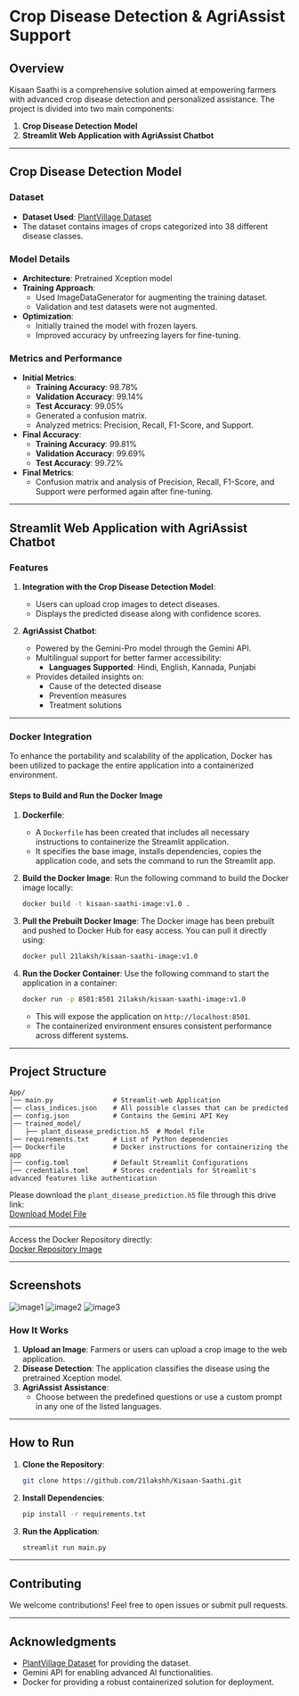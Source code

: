# Crop Disease Detection & AgriAssist Support

## Overview
Kisaan Saathi is a comprehensive solution aimed at empowering farmers with advanced crop disease detection and personalized assistance. The project is divided into two main components:

1. **Crop Disease Detection Model**
2. **Streamlit Web Application with AgriAssist Chatbot**

---

## Crop Disease Detection Model

### Dataset
- **Dataset Used**: [PlantVillage Dataset](https://www.kaggle.com/datasets/abdallahalidev/plantvillage-dataset)
- The dataset contains images of crops categorized into 38 different disease classes.

### Model Details
- **Architecture**: Pretrained Xception model
- **Training Approach**:
  - Used ImageDataGenerator for augmenting the training dataset.
  - Validation and test datasets were not augmented.
- **Optimization**:
  - Initially trained the model with frozen layers.
  - Improved accuracy by unfreezing layers for fine-tuning.

### Metrics and Performance
- **Initial Metrics**:
  - **Training Accuracy**: 98.78%
  - **Validation Accuracy**: 99.14%
  - **Test Accuracy**: 99.05%
  - Generated a confusion matrix.
  - Analyzed metrics: Precision, Recall, F1-Score, and Support.
- **Final Accuracy**:
  - **Training Accuracy**: 99.81%
  - **Validation Accuracy**: 99.69%
  - **Test Accuracy**: 99.72%
- **Final Metrics**:
  - Confusion matrix and analysis of Precision, Recall, F1-Score, and Support were performed again after fine-tuning.

---

## Streamlit Web Application with AgriAssist Chatbot

### Features
1. **Integration with the Crop Disease Detection Model**:
   - Users can upload crop images to detect diseases.
   - Displays the predicted disease along with confidence scores.

2. **AgriAssist Chatbot**:
   - Powered by the Gemini-Pro model through the Gemini API.
   - Multilingual support for better farmer accessibility:
     - **Languages Supported**: Hindi, English, Kannada, Punjabi
   - Provides detailed insights on:
     - Cause of the detected disease  
     - Prevention measures  
     - Treatment solutions  
---
### Docker Integration
To enhance the portability and scalability of the application, Docker has been utilized to package the entire application into a containerized environment. 

#### Steps to Build and Run the Docker Image
1. **Dockerfile**:
   - A `Dockerfile` has been created that includes all necessary instructions to containerize the Streamlit application.
   - It specifies the base image, installs dependencies, copies the application code, and sets the command to run the Streamlit app.

2. **Build the Docker Image**:
   Run the following command to build the Docker image locally:
   ```bash
   docker build -t kisaan-saathi-image:v1.0 .
   ```

3. **Pull the Prebuilt Docker Image**:
   The Docker image has been prebuilt and pushed to Docker Hub for easy access. You can pull it directly using:
   ```bash
   docker pull 21laksh/kisaan-saathi-image:v1.0
   ```

4. **Run the Docker Container**:
   Use the following command to start the application in a container:
   ```bash
   docker run -p 8501:8501 21laksh/kisaan-saathi-image:v1.0
   ```
   - This will expose the application on `http://localhost:8501`.
   - The containerized environment ensures consistent performance across different systems.

---

## Project Structure
```
App/
│── main.py               # Streamlit-web Application
│── class_indices.json    # All possible classes that can be predicted 
│── config.json           # Contains the Gemini API Key  
│── trained_model/
│   ├── plant_disease_prediction.h5  # Model file
│── requirements.txt      # List of Python dependencies
│── Dockerfile            # Docker instructions for containerizing the app
│── config.toml           # Default Streamlit Configurations
│── credentials.toml      # Stores credentials for Streamlit's advanced features like authentication
```

Please download the `plant_disease_prediction.h5` file through this drive link:  
[Download Model File](https://drive.google.com/file/d/1PqrcW3zoCfQlyKB58uXOBpxUKvtO0rSh/view?usp=sharing)

---
Access the Docker Repository directly:  
[Docker Repository Image](https://hub.docker.com/repository/docker/21laksh/kisaan-saathi-image/general)

---


## Screenshots
![image1](Images/image1.png)
![image2](Images/image2.png)
![image3](Images/image3.png)

### How It Works
1. **Upload an Image**: Farmers or users can upload a crop image to the web application.
2. **Disease Detection**: The application classifies the disease using the pretrained Xception model.
3. **AgriAssist Assistance**:
   - Choose between the predefined questions or use a custom prompt in any one of the listed languages.  

---

## How to Run

1. **Clone the Repository**:
   ```bash
   git clone https://github.com/21lakshh/Kisaan-Saathi.git
   ```

2. **Install Dependencies**:
   ```bash
   pip install -r requirements.txt
   ```

3. **Run the Application**:
   ```bash
   streamlit run main.py
   ```

---

## Contributing
We welcome contributions! Feel free to open issues or submit pull requests.

---

## Acknowledgments
- [PlantVillage Dataset](https://www.kaggle.com/datasets/abdallahalidev/plantvillage-dataset) for providing the dataset.
- Gemini API for enabling advanced AI functionalities.
- Docker for providing a robust containerized solution for deployment.
